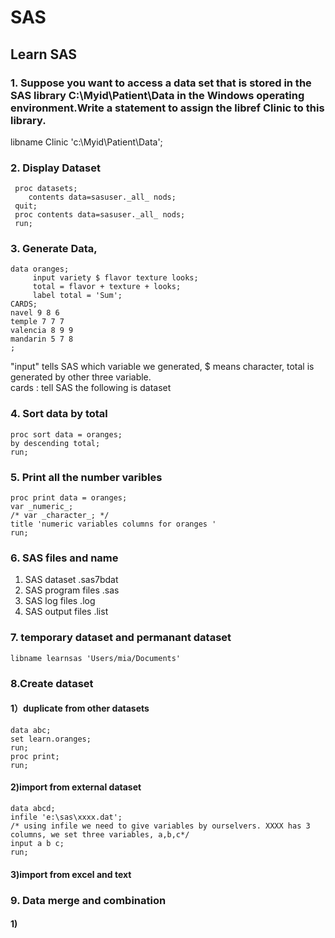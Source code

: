 # SAS
## Learn SAS
### 1. Suppose you want to access a data set that is stored in the SAS library C:\Myid\Patient\Data in the Windows operating environment.Write a statement to assign the libref Clinic to this library.
libname Clinic 'c:\Myid\Patient\Data'; <br>
### 2. Display Dataset
     proc datasets;
        contents data=sasuser._all_ nods;
     quit;
     proc contents data=sasuser._all_ nods;
     run;
### 3. Generate Data, 
```
data oranges; 
     input variety $ flavor texture looks; 
     total = flavor + texture + looks; 
     label total = 'Sum'; 
CARDS; 
navel 9 8 6 
temple 7 7 7 
valencia 8 9 9 
mandarin 5 7 8  
;
```
 "input" tells SAS which variable we generated, $ means character, total is generated by other three variable. <br>
 cards : tell SAS the following is dataset
 ### 4. Sort data by total
 ```
 proc sort data = oranges;
 by descending total;
 run;
 ```
 ### 5. Print all the number varibles
 ```
 proc print data = oranges;
 var _numeric_;
 /* var _character_; */
 title 'numeric variables columns for oranges '
 run;
 ```
 ### 6. SAS files and name
 1. SAS dataset .sas7bdat <br>
 2. SAS program files .sas <br>
 3. SAS log files .log <br>
 4. SAS output files .list <br>
 ### 7. temporary dataset and permanant dataset
 ```
 libname learnsas '⁨Users/⁨mia⁩/⁨Documents⁩'
```
### 8.Create dataset
#### 1）duplicate from other datasets
```
data abc;
set learn.oranges;
run;
proc print;
run;
```
#### 2)import from external dataset
```
data abcd;
infile 'e:\sas\xxxx.dat';
/* using infile we need to give variables by ourselvers. XXXX has 3 columns, we set three variables, a,b,c*/
input a b c;
run;
```
#### 3)import from excel and text

### 9. Data merge and combination
#### 1)





 
